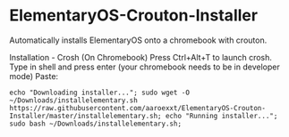 # ElementaryOS-Crouton-Installer
Automatically installs ElementaryOS onto a chromebook with crouton.

Installation - Crosh (On Chromebook)
Press Ctrl+Alt+T to launch crosh.
Type in shell and press enter (your chromebook needs to be in developer mode)
Paste:
```
echo "Downloading installer..."; sudo wget -O ~/Downloads/installelementary.sh https://raw.githubusercontent.com/aaroexxt/ElementaryOS-Crouton-Installer/master/installelementary.sh; echo "Running installer..."; sudo bash ~/Downloads/installelementary.sh;
```
